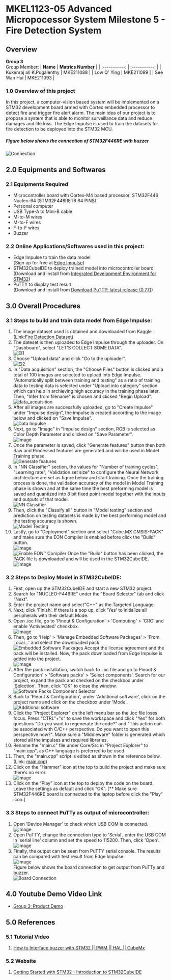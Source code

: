 # MKEL1123-05 Advanced Micropocessor System Milestone 5 - Fire Detection System

## Overview
**Group 3**
<br>  Group Member: 
| **Name** | **Matrics Number** |
| :-----------: | :-----------: |
| Kukenraj a\l K.Pugalenthy | MKE211088 |
| Low Q' Ying | MKE211099 |
| See Wan Hui | MKE211093 |

### 1.0 Overview of this project
In this project, a computer-vision based system will be implemented on a STM32 development board armed with Cortex embedded processor to detect fire and trigger fire alert alarm. The main idea of our project is to propose a system that is able to monitor surveillance data and reduce damages and life loss. The Edge Impulse is used to train the datasets for fire detection to be deployed into the STM32 MCU.

##### Figure below shows the connection of STM32F446RE with buzzer
![Connection](https://user-images.githubusercontent.com/105101813/178275164-7c0153df-62c8-4a14-9bc8-4bae68cd80d4.jpeg)

## 2.0 Equipments and Softwares
### 2.1 Equipments Required
- Microcontroller board with Cortex-M4 based processor, STM32F446 Nucleo-64 (STM32F446RET6 64 PINS)
- Personal computer 
- USB Type-A to Mini-B cable
- M-to-M wires
- M-to-F wires
- F-to-F wires
- Buzzer

### 2.2 Online Applications/Softwares used in this project:
 - Edge Impulse to train the data model
   <br>(Sign up for free at [Edge Impulse](https://www.edgeimpulse.com/))
 - STM32CubeIDE to deploy trained model into microcontroller board
   <br>(Download and install from [Integrated Development Environment for STM32](https://www.st.com/en/development-tools/stm32cubeide.html))
 - PuTTY to display test result
   <br>(Download and install from [Download PuTTY: latest release (0.77)](https://www.chiark.greenend.org.uk/~sgtatham/putty/latest.html))

## 3.0 Overall Procedures 
### 3.1 Steps to build and train data model from Edge Impulse:
  1. The image dataset used is obtained and downloaded from Kaggle
     <br>(Link:[Fire Detection Dataset](https://www.kaggle.com/datasets/atulyakumar98/test-dataset?resource=download)(
  2. The dateset is then uploaded to Edge Impulse through the uploader. On "Dashboard", select "LET'S COLLECT SOME DATA".
  <br>![EI1](https://user-images.githubusercontent.com/105101813/178113464-8493a0d8-1ca8-40d4-be92-4d4a01ae0ceb.JPG)
  3. Choose "Upload data" and click "Go to the uploader".
  <br>![EI2](https://user-images.githubusercontent.com/105101813/178114867-a54bf1ec-3124-4984-a014-562d041a490b.JPG)
  4. In "Data acquisition" section, the "Choose Files" button is clicked and a total of 100 images are selected to upload into Edge Impulse. "Automatically split between training and testing" as a ratio of training data to testing data is selected under "Upload into category" section which can help in archieving high accuracy in the training phase later. Then, "Infer from filename" is chosen and clicked "Begin Upload".
  <br>![data_acquisition](https://user-images.githubusercontent.com/105101813/178133297-ee5b76aa-a8eb-4e43-ae73-5ad014f5fc6b.png)
  5. After all images are successfully uploaded, go to "Create Impulse" under "Impulse design", the impulse is created according to the image below and clicked on "Save Impulse". 
  <br>![Data Impulse](https://user-images.githubusercontent.com/105101813/178138922-e1dcb621-5feb-4910-a38e-72ec1ac5e7bd.png)
  6. Next, go to "Image" in "Impulse design" section, RGB is selected as Color Depth Parameter and clicked on "Save Parameter".
  <br>![Image](https://user-images.githubusercontent.com/105101813/178146341-815c9d71-a79c-4b56-bef9-b0f8cdd234fa.png)
  7. Once the parameter is saved, click "Generate features" button then both Raw and Processed features are generated and will be used in Model Training phase.
  <br>![Generate features](https://user-images.githubusercontent.com/105101813/178147535-a2a548ea-e996-4917-b81b-037477a7d266.png)
  8. In "NN Classifier" section, the values for  "Number of training cycles", "Learning rate", "Validation set size" to configure the Neural Network architecture are set as figure below and start training. Once the training process is done, the validation accuracy of the model in Model Training phase is shown and at the same time the best preforming model is saved and quantized into 8 bit fixed point model together with the inputs and outputs of that model.
  <br>![NN Classifier](https://user-images.githubusercontent.com/105101813/178152877-216dabe6-59cd-4a2f-9a51-943efe274546.png)
  9. Then, click the "Classify all" button in "Model testing" section and prediction on testing datasets is made by the best performing model and the testing accuracy is shown.
  <br>![Model Testing](https://user-images.githubusercontent.com/105101813/178153240-10998114-0af2-461d-9387-d890ef0dfc8f.png)
  10. Lastly, go to "Deployment" section and select "Cube.MX CMSIS-PACK" and make sure the EON Compiler is enabled before click the "Build" button. 
  <br>![image](https://user-images.githubusercontent.com/105101813/178153385-6d84e103-2356-4e45-b585-0d5b93dc228d.png)
  <br>![Enable EON™ Compiler](https://user-images.githubusercontent.com/105101813/178153362-5ad85af1-b30e-4c09-bed0-fb7e9c0e0e0a.png)
  Once the "Build" button has been clicked, the PACK file is downloaded and will be used in the STM32CubeIDE.
  <br>![image](https://user-images.githubusercontent.com/105101813/178279427-5c03286f-3014-4f67-a43a-bae88a97701e.png)


### 3.2 Steps to Deploy Model in STM32CubeIDE:
  1. First, open up the STM32CubeIDE and start a new STM32 project.
  2. Search for "NUCLEO-F446RE" under the "Board Selector" tab and click "Next".
  3. Enter the project name and select"C++" as the Targeted Language.
  4. Next, click 'Finish'. If there is a pop up, click 'Yes' to initialize all peripherals with their default Mode.
  5. Open .ioc file, go to 'Pinout & Configuration' > 'Computing' > 'CRC' and enable 'Activavated' checkbox.
  <br>![image](https://user-images.githubusercontent.com/105101813/178239741-b03c8a7c-0d79-4c73-a71c-f7632336cf23.png)
  7. Then, go to 'Help' > 'Manage Embedded Software Packages' > 'From Local...' and select the downloaded pack. 
  <br>![Embedded Software Packages](https://user-images.githubusercontent.com/105101813/178241928-bb589d66-6429-404a-a3b5-f24ac54306c9.png)
  Accept the license agreement and the pack will be installed. Now, the pack downloaded from Edge Impulse is added into the project.
  <br>![image](https://user-images.githubusercontent.com/105101813/178238108-306fb667-bb3c-473e-b08e-ac957bb69396.png)
  8. After the pack installation, switch back to .ioc file and go to Pinout & Configuration' > 'Software packs' > 'Select components'. Search for our project, expand the pack and checked on the checkbox under 'Selection'. Then, click "OK" to close the window.
  <br>![Software Packs Component Selector](https://user-images.githubusercontent.com/105101813/178234560-8d04441a-c4b5-4aa7-aeb5-e1fbf3fb015a.png)
  9. Back to 'Pinout & Configuration', under 'Additional software', click on the project name and click on the checkbox under 'Mode'.
  <br>![Additional software](https://user-images.githubusercontent.com/105101813/178234412-9eca997a-9012-4757-84f3-161e8f53ac9f.png)
  10. Click the "Project Explorer" on the left menu bar so the .ioc file loses focus. Press "CTRL"+"s" to save the workspace and click "Yes" for both questions "Do you want to regenerate the code?" and "This action can be associated with C/C++ perspective. Do you want to open this perspective now?". Make sure a "Middleware" folder is generated which stored all the impulses and required libraries.
  11. Rename the "main.c" file under Core/Src in "Project Explorer" to "main.cpp", as C++ language is preferred to be used.
  12. Then, the "main.cpp" script is edited as shown in the reference below.
   <br>(Link: [main.cpp](XXX))
  13. Click on the “Hammer” icon at the top to build the project and make sure there’s no error.
  <br>![image](https://user-images.githubusercontent.com/105101813/178243593-25326189-338e-4c2b-8aec-6d58747729d8.png)
  15. Click on the “Play” icon at the top to deploy the code on the board. Leave the settings as default and click “OK”. [** Make sure STM32F446RE board is connected to the laptop before click the "Play" icon.]
 
### 3.3 Steps to connect PuTTy as output of microcontroller:
  1. Open 'Device Manager' to check which USB COM is connected.
  <br> ![image](https://user-images.githubusercontent.com/105101813/178243771-ba974d19-c1f9-4756-9657-f15ea2f45cc0.png)
  2. Open PuTTY, change the connection type to 'Serial', enter the USB COM in 'serial line' column and set the speed to 115200. Then, click 'Open'.
  <br> ![image](https://user-images.githubusercontent.com/105101813/178243827-a54be592-dcd6-4f35-92d5-f72d44d8164b.png)
  3. Finally, the output can be seen from PuTTY serial console. The results can be compared with test result from Edge Impulse.
  <br>![image](https://user-images.githubusercontent.com/105101813/178241660-9914d25f-66aa-471b-850e-889fe193f440.png)
  <br>Figure below shows the board connection to get output from PuTTy and buzzer.
  <br>![Board Connection](https://user-images.githubusercontent.com/105101813/178276052-5e18f21b-e8a4-4cf5-a73f-d106ae5a3284.png)


## 4.0 Youtube Demo Video Link
- [Group 3: Product Demo](https://www.youtube.com/watch?v=Mi5RXnzab6Y&t=1s&ab_channel=ADVANCEDMICROPROCESSORSYSTEM)

## 5.0 References
### 5.1 Tutorial Video
  1. [How to Interface buzzer with STM32 || PWM || HAL || CubeMx](https://www.bing.com/videos/search?q=pwm+with+buzzer+stm32&qpvt=pwm+with+buzzer+stm32&view=detail&mid=9B67493FD1F2A456778A9B67493FD1F2A456778A&&FORM=VRDGAR&ru=%2Fvideos%2Fsearch%3Fq%3Dpwm%2Bwith%2Bbuzzer%2Bstm32%26qpvt%3Dpwm%2Bwith%2Bbuzzer%2Bstm32%26FORM%3DVDRE)
  
 ### 5.2 Website
  1. [Getting Started with STM32 - Introduction to STM32CubeIDE](https://www.digikey.my/en/maker/projects/getting-started-with-stm32-introduction-to-stm32cubeide/6a6c60a670c447abb90fd0fd78008697)



